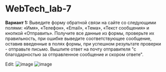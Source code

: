 # WebTech_lab-7
<b>Вариант 1:</b> Выведите форму обратной связи на сайте со следующими полями: «Имя», «Телефон»,  «Email»,  «Тема», «Текст сообщения» и кнопкой «Отправить». Получите все данные из формы, проверьте их правильность, при ошибке выведите соответствующее сообщение, оставив  введенные в полях формы, при успешном результате проверки - отправьте письмо. Вышлите ответ на почту отправителя "с благодарностью за отправленное сообщение  и скором ответе".

Edit:
![image](https://user-images.githubusercontent.com/38386052/119121298-ea305080-ba35-11eb-9ed2-b57a65f70808.png)
![image](https://user-images.githubusercontent.com/38386052/119121402-0af8a600-ba36-11eb-9d2f-bd37b171dab3.png)
